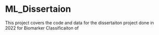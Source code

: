 # ML_Dissertaion

This project covers the code and data for the dissertaiton project done in 2022 for Biomarker Classificaiton of 
